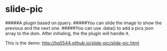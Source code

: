 # slide-pic
#####A plugin based on jquery.
#####You can slide the image to show the previous and the next one.
#####You can use .data() to add a pics json array to the dom. After initialing, the the plugin will handle it.

This is the demo: 
<http://hq5544.github.io/slide-pic/slide-pic.html>
